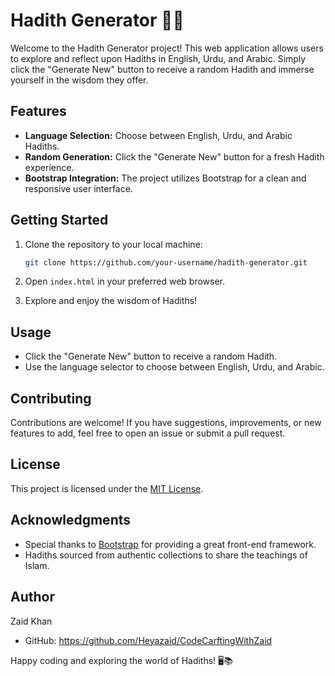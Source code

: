 # Hadith Generator 🌙✨

Welcome to the Hadith Generator project! This web application allows users to explore and reflect upon Hadiths in English, Urdu, and Arabic. Simply click the "Generate New" button to receive a random Hadith and immerse yourself in the wisdom they offer.

## Features
- **Language Selection:** Choose between English, Urdu, and Arabic Hadiths.
- **Random Generation:** Click the "Generate New" button for a fresh Hadith experience.
- **Bootstrap Integration:** The project utilizes Bootstrap for a clean and responsive user interface.

## Getting Started
1. Clone the repository to your local machine:

    ```bash
    git clone https://github.com/your-username/hadith-generator.git
    ```

2. Open `index.html` in your preferred web browser.

3. Explore and enjoy the wisdom of Hadiths!

## Usage
- Click the "Generate New" button to receive a random Hadith.
- Use the language selector to choose between English, Urdu, and Arabic.

## Contributing
Contributions are welcome! If you have suggestions, improvements, or new features to add, feel free to open an issue or submit a pull request.

## License
This project is licensed under the [MIT License](LICENSE).

## Acknowledgments
- Special thanks to [Bootstrap](https://getbootstrap.com/) for providing a great front-end framework.
- Hadiths sourced from authentic collections to share the teachings of Islam.

## Author
Zaid Khan
- GitHub: https://github.com/Heyazaid/CodeCarftingWithZaid

Happy coding and exploring the world of Hadiths! 🖥️📚
